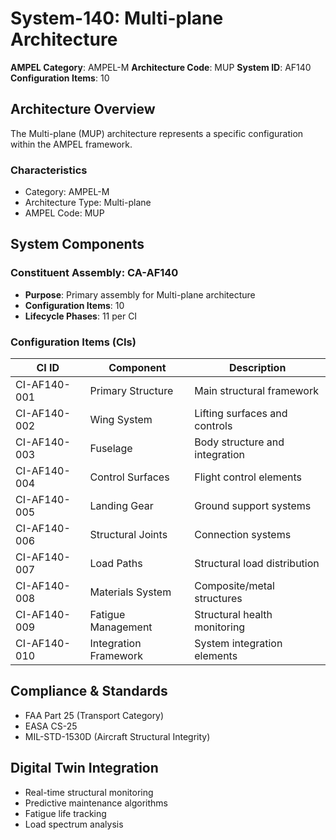 # System-140: Multi-plane Architecture

**AMPEL Category**: AMPEL-M
**Architecture Code**: MUP
**System ID**: AF140
**Configuration Items**: 10

## Architecture Overview

The Multi-plane (MUP) architecture represents a specific configuration within the AMPEL framework.

### Characteristics
- Category: AMPEL-M
- Architecture Type: Multi-plane
- AMPEL Code: MUP

## System Components

### Constituent Assembly: CA-AF140
- **Purpose**: Primary assembly for Multi-plane architecture
- **Configuration Items**: 10
- **Lifecycle Phases**: 11 per CI

### Configuration Items (CIs)

| CI ID | Component | Description |
|-------|-----------|-------------|
| CI-AF140-001 | Primary Structure | Main structural framework |
| CI-AF140-002 | Wing System | Lifting surfaces and controls |
| CI-AF140-003 | Fuselage | Body structure and integration |
| CI-AF140-004 | Control Surfaces | Flight control elements |
| CI-AF140-005 | Landing Gear | Ground support systems |
| CI-AF140-006 | Structural Joints | Connection systems |
| CI-AF140-007 | Load Paths | Structural load distribution |
| CI-AF140-008 | Materials System | Composite/metal structures |
| CI-AF140-009 | Fatigue Management | Structural health monitoring |
| CI-AF140-010 | Integration Framework | System integration elements |

## Compliance & Standards
- FAA Part 25 (Transport Category)
- EASA CS-25
- MIL-STD-1530D (Aircraft Structural Integrity)

## Digital Twin Integration
- Real-time structural monitoring
- Predictive maintenance algorithms
- Fatigue life tracking
- Load spectrum analysis
